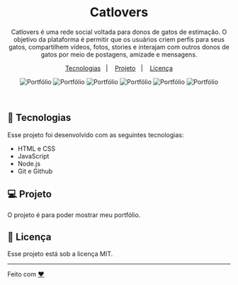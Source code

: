 <h1 align="center"> Catlovers  </h1>

<p align="center">
Catlovers é uma rede social voltada para donos de gatos de estimação. O objetivo da plataforma é permitir que os usuários criem perfis para seus gatos, compartilhem vídeos, fotos, stories e interajam com outros donos de gatos por meio de postagens, amizade e mensagens. 
</p>

<p align="center">
  <a href="#-teologias">Tecnologias</a>&nbsp;&nbsp;&nbsp;|&nbsp;&nbsp;&nbsp;
  <a href="#-projeto">Projeto</a>&nbsp;&nbsp;&nbsp;|&nbsp;&nbsp;&nbsp;
  <a href="#memo-licença">Licença</a>
</p>

<p align="center">
  <img alt="Portfólio" src="/assets/index-browser.png">
  <img alt="Portfólio" src="/assets/feed-browser.png">
  <img alt="Portfólio" src="/assets/index-response.png">
  <img alt="Portfólio" src="/assets/feed-response.png">
  <img alt="Portfólio" src="/assets/index-smp.png">
  <img alt="Portfólio" src="/assets/feded-smp.png">
  
  
</p>

<br>

## 🚀 Tecnologias

Esse projeto foi desenvolvido com as seguintes tecnologias:

- HTML e CSS
- JavaScript
- Node.js
- Git e Github


## 💻 Projeto

O projeto é para poder mostrar meu portfólio.

## :memo: Licença

Esse projeto está sob a licença MIT.

---

Feito com  [♥](https://www.linkedin.com/in/osnigilbertojunior/)
